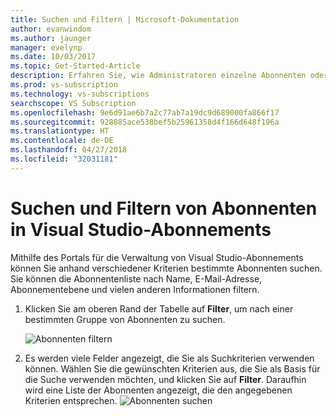 ```yaml
---
title: Suchen und Filtern | Microsoft-Dokumentation
author: evanwindom
ms.author: jaunger
manager: evelynp
ms.date: 10/03/2017
ms.topic: Get-Started-Article
description: Erfahren Sie, wie Administratoren einzelne Abonnenten oder Gruppen im Administratorportal suchen können.
ms.prod: vs-subscription
ms.technology: vs-subscriptions
searchscope: VS Subscription
ms.openlocfilehash: 9e6d91ae6b7a2c77ab7a19dc9d689000fa866f17
ms.sourcegitcommit: 928885ace538bef5b25961358d4f166d648f196a
ms.translationtype: HT
ms.contentlocale: de-DE
ms.lasthandoff: 04/27/2018
ms.locfileid: "32031181"
---
```

# <a name="searching-and-filtering-subscribers-in-visual-studio-subscriptions"></a>Suchen und Filtern von Abonnenten in Visual Studio-Abonnements
Mithilfe des Portals für die Verwaltung von Visual Studio-Abonnements können Sie anhand verschiedener Kriterien bestimmte Abonnenten suchen. Sie können die Abonnentenliste nach Name, E-Mail-Adresse, Abonnementebene und vielen anderen Informationen filtern. 

1.  Klicken Sie am oberen Rand der Tabelle auf **Filter**, um nach einer bestimmten Gruppe von Abonnenten zu suchen.

    ![Abonnenten filtern](_img\edit-license\filter-list.png)

2.  Es werden viele Felder angezeigt, die Sie als Suchkriterien verwenden können. Wählen Sie die gewünschten Kriterien aus, die Sie als Basis für die Suche verwenden möchten, und klicken Sie auf **Filter**. Daraufhin wird eine Liste der Abonnenten angezeigt, die den angegebenen Kriterien entsprechen.
![Abonnenten suchen](_img\search-filter\search-filter-find.png)

